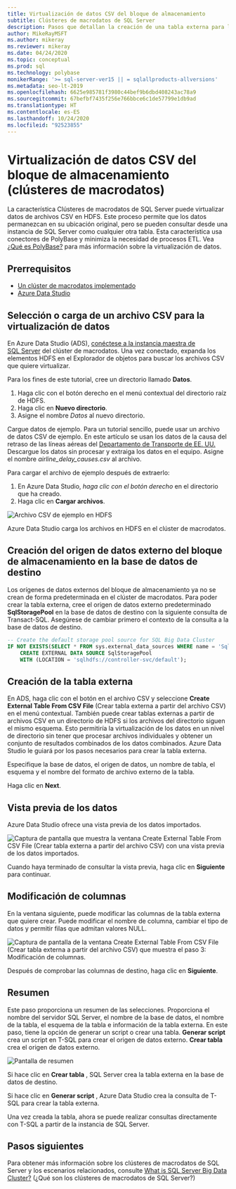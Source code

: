 ```yaml
---
title: Virtualización de datos CSV del bloque de almacenamiento
subtitle: Clústeres de macrodatos de SQL Server
description: Pasos que detallan la creación de una tabla externa para la virtualización de un archivo CSV en un clúster de macrodatos
author: MikeRayMSFT
ms.author: mikeray
ms.reviewer: mikeray
ms.date: 04/24/2020
ms.topic: conceptual
ms.prod: sql
ms.technology: polybase
monikerRange: '>= sql-server-ver15 || = sqlallproducts-allversions'
ms.metadata: seo-lt-2019
ms.openlocfilehash: 6625e985781f3980c44bef9b6dbd408243ac78a9
ms.sourcegitcommit: 67befbf7435f256e766bbce6c1de57799e1db9ad
ms.translationtype: HT
ms.contentlocale: es-ES
ms.lasthandoff: 10/24/2020
ms.locfileid: "92523855"
---
```

# <a name="virtualize-csv-data-from-storage-pool-big-data-clusters"></a>Virtualización de datos CSV del bloque de almacenamiento (clústeres de macrodatos)

La característica Clústeres de macrodatos de SQL Server puede virtualizar datos de archivos CSV en HDFS. Este proceso permite que los datos permanezcan en su ubicación original, pero se pueden consultar desde una instancia de SQL Server como cualquier otra tabla. Esta característica usa conectores de PolyBase y minimiza la necesidad de procesos ETL. Vea [¿Qué es PolyBase?](../relational-databases/polybase/polybase-guide.md) para más información sobre la virtualización de datos.

## <a name="prerequisites"></a>Prerrequisitos

- [Un clúster de macrodatos implementado](deployment-guidance.md)
- [Azure Data Studio](../azure-data-studio/download-azure-data-studio.md)

## <a name="select-or-upload-a-csv-file-for-data-virtualization"></a>Selección o carga de un archivo CSV para la virtualización de datos 

En Azure Data Studio (ADS), [conéctese a la instancia maestra de SQL Server](connect-to-big-data-cluster.md#master) del clúster de macrodatos. Una vez conectado, expanda los elementos HDFS en el Explorador de objetos para buscar los archivos CSV que quiere virtualizar. 

Para los fines de este tutorial, cree un directorio llamado **Datos**.

1. Haga clic con el botón derecho en el menú contextual del directorio raíz de HDFS.
2. Haga clic en **Nuevo directorio**.
3. Asigne el nombre *Datos* al nuevo directorio.

Cargue datos de ejemplo. Para un tutorial sencillo, puede usar un archivo de datos CSV de ejemplo. En este artículo se usan los datos de la causa del retraso de las líneas aéreas del [Departamento de Transporte de EE. UU.](https://www.transtats.bts.gov/OT_Delay/OT_DelayCause1.asp?pn=1) Descargue los datos sin procesar y extraiga los datos en el equipo. Asigne el nombre *airline_delay_causes.csv* al archivo.

Para cargar el archivo de ejemplo después de extraerlo:

1. En Azure Data Studio, *haga clic con el botón derecho* en el directorio que ha creado. 
2. Haga clic en **Cargar archivos**.

![Archivo CSV de ejemplo en HDFS](media/data-virtualization/100-csv-sample-file-hdfs.png)

Azure Data Studio carga los archivos en HDFS en el clúster de macrodatos.

## <a name="create-the-storage-pool-external-data-source-in-your-target-database"></a>Creación del origen de datos externo del bloque de almacenamiento en la base de datos de destino

Los orígenes de datos externos del bloque de almacenamiento ya no se crean de forma predeterminada en el clúster de macrodatos. Para poder crear la tabla externa, cree el origen de datos externo predeterminado **SqlStoragePool** en la base de datos de destino con la siguiente consulta de Transact-SQL. Asegúrese de cambiar primero el contexto de la consulta a la base de datos de destino.

```sql
-- Create the default storage pool source for SQL Big Data Cluster
IF NOT EXISTS(SELECT * FROM sys.external_data_sources WHERE name = 'SqlStoragePool')
    CREATE EXTERNAL DATA SOURCE SqlStoragePool
    WITH (LOCATION = 'sqlhdfs://controller-svc/default');
```

## <a name="create-the-external-table"></a>Creación de la tabla externa

En ADS, haga clic con el botón en el archivo CSV y seleccione **Create External Table From CSV File** (Crear tabla externa a partir del archivo CSV) en el menú contextual. También puede crear tablas externas a partir de archivos CSV en un directorio de HDFS si los archivos del directorio siguen el mismo esquema. Esto permitiría la virtualización de los datos en un nivel de directorio sin tener que procesar archivos individuales y obtener un conjunto de resultados combinados de los datos combinados. Azure Data Studio le guiará por los pasos necesarios para crear la tabla externa.

Especifique la base de datos, el origen de datos, un nombre de tabla, el esquema y el nombre del formato de archivo externo de la tabla.

Haga clic en **Next**.

## <a name="preview-data"></a>Vista previa de los datos

Azure Data Studio ofrece una vista previa de los datos importados.

![Captura de pantalla que muestra la ventana Create External Table From CSV File (Crear tabla externa a partir del archivo CSV) con una vista previa de los datos importados.](media/data-virtualization/130-csv-preview-data.png)

Cuando haya terminado de consultar la vista previa, haga clic en **Siguiente** para continuar.

## <a name="modify-columns"></a>Modificación de columnas

En la ventana siguiente, puede modificar las columnas de la tabla externa que quiere crear. Puede modificar el nombre de columna, cambiar el tipo de datos y permitir filas que admitan valores NULL. 

![Captura de pantalla de la ventana Create External Table From CSV File (Crear tabla externa a partir del archivo CSV) que muestra el paso 3: Modificación de columnas.](media/data-virtualization/140-csv-modify-columns.png)

Después de comprobar las columnas de destino, haga clic en **Siguiente**.

## <a name="summary"></a>Resumen

Este paso proporciona un resumen de las selecciones. Proporciona el nombre del servidor SQL Server, el nombre de la base de datos, el nombre de la tabla, el esquema de la tabla e información de la tabla externa. En este paso, tiene la opción de generar un script o crear una tabla. **Generar script** crea un script en T-SQL para crear el origen de datos externo. **Crear tabla** crea el origen de datos externo.

![Pantalla de resumen](media/data-virtualization/150-csv-virtualize-data-summary.png)

Si hace clic en **Crear tabla** , SQL Server crea la tabla externa en la base de datos de destino.

Si hace clic en **Generar script** , Azure Data Studio crea la consulta de T-SQL para crear la tabla externa.

Una vez creada la tabla, ahora se puede realizar consultas directamente con T-SQL a partir de la instancia de SQL Server.

## <a name="next-steps"></a>Pasos siguientes

Para obtener más información sobre los clústeres de macrodatos de SQL Server y los escenarios relacionados, consulte [What is SQL Server Big Data Cluster?](big-data-cluster-overview.md) (¿Qué son los clústeres de macrodatos de SQL Server?)
